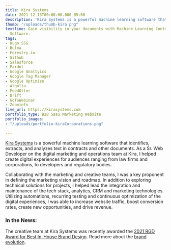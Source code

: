 ```yaml
---
title: Kira Systems
date: 2021-12-13T00:00:00.000-05:00
description: 'Kira Systems is a powerful machine learning software that identifies, extracts, and analyzes text in contracts and other documents. As a web developer, I helped lead the integration and maintenance of the tech stack, analytics, CRM and marketing technologies'
thumb: "/uploads/thumb-kira.png"
textline: Gain visibility in your documents with Machine Learning Contract Analysis
  Software.
tags:
- Hugo SSG
- Bulma
- Forestry.io
- Github
- Salesforce
- Pardot
- Google Analtyics
- Google Tag Manager
- Google Optimize
- Algolia
- FeedOtter
- Drift
- GoToWebinar
- Zoominfo
live_url: https://kirasystems.com
portfolio_type: B2B SaaS Marketing Website
portfolio_images:
- "/uploads/portfolio-kiraCorporations.png"

---
```

[Kira Systems](https://kirasystems.com) is a powerful machine learning software that identifies, extracts, and analyzes text in contracts and other documents. As a Sr. Web Developer on the digital marketing and operations team at Kira, I helped create digital experiences for audiences ranging from law firms and corporations, to developers and regulatory bodies.

Collaborating with the marketing and creative teams, I was a key proponent in defining the marketing vision and roadmap. In addition to exploring technical solutions for projects, I helped lead the integration and maintenance of the tech stack, analytics, CRM and marketing technologies. Utilizing automations, recurring testing and continuous optimization of the digital experiences, I was able to increase website traffic, boost conversion rates, create new opportunities, and drive revenue.

### In the News:

The creative team at Kira Systems was recently awarded the [2021 RGD Award for Best In-House Brand Design](https://www.rgd.ca/2021/11/10/rebrand.php). Read more about the [brand evolution](https://www.rgd.ca/2021/08/17/kiras-in-house-team-develops-a-new-brand-system-to-apply-the-revamped-identity-by-jacknife.php).